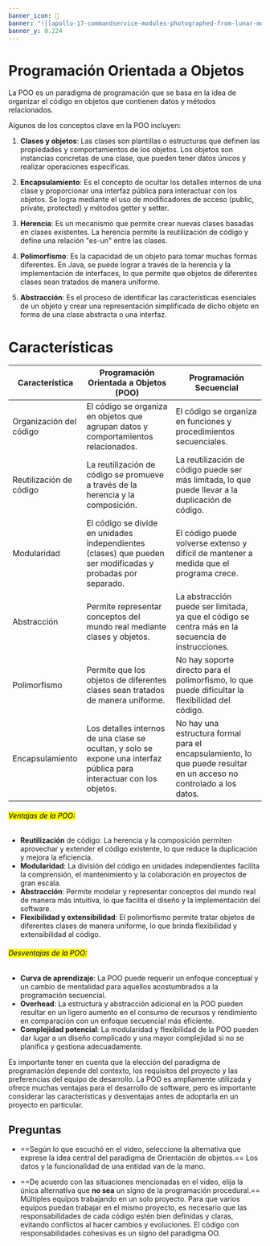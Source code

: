 ```yaml
---
banner_icon: 🌮
banner: "![[apollo-17-commandservice-modules-photographed-from-lunar-module-in-orbit_52477538895_o.jpg]]"
banner_y: 0.224
---
```


# Programación Orientada a Objetos

La POO es un paradigma de programación que se basa en la idea de organizar el código en objetos que contienen datos y métodos relacionados.

Algunos de los conceptos clave en la POO incluyen:

1. **Clases y objetos**: Las clases son plantillas o estructuras que definen las propiedades y comportamientos de los objetos. Los objetos son instancias concretas de una clase, que pueden tener datos únicos y realizar operaciones específicas.

2. **Encapsulamiento**: Es el concepto de ocultar los detalles internos de una clase y proporcionar una interfaz pública para interactuar con los objetos. Se logra mediante el uso de modificadores de acceso (public, private, protected) y métodos getter y setter.

3. **Herencia**: Es un mecanismo que permite crear nuevas clases basadas en clases existentes. La herencia permite la reutilización de código y define una relación "es-un" entre las clases.

4. **Polimorfismo**: Es la capacidad de un objeto para tomar muchas formas diferentes. En Java, se puede lograr a través de la herencia y la implementación de interfaces, lo que permite que objetos de diferentes clases sean tratados de manera uniforme.

5. **Abstracción**: Es el proceso de identificar las características esenciales de un objeto y crear una representación simplificada de dicho objeto en forma de una clase abstracta o una interfaz.

# Características

| Característica          | Programación Orientada a Objetos (POO)                                      | Programación Secuencial                                                       |
|-------------------------|----------------------------------------------------------------------------|-----------------------------------------------------------------------------|
| Organización del código | El código se organiza en objetos que agrupan datos y comportamientos relacionados. | El código se organiza en funciones y procedimientos secuenciales.                  |
| Reutilización de código | La reutilización de código se promueve a través de la herencia y la composición.     | La reutilización de código puede ser más limitada, lo que puede llevar a la duplicación de código. |
| Modularidad             | El código se divide en unidades independientes (clases) que pueden ser modificadas y probadas por separado.  | El código puede volverse extenso y difícil de mantener a medida que el programa crece.    |
| Abstracción             | Permite representar conceptos del mundo real mediante clases y objetos.     | La abstracción puede ser limitada, ya que el código se centra más en la secuencia de instrucciones. |
| Polimorfismo            | Permite que los objetos de diferentes clases sean tratados de manera uniforme.      | No hay soporte directo para el polimorfismo, lo que puede dificultar la flexibilidad del código. |
| Encapsulamiento         | Los detalles internos de una clase se ocultan, y solo se expone una interfaz pública para interactuar con los objetos. | No hay una estructura formal para el encapsulamiento, lo que puede resultar en un acceso no controlado a los datos. |

###### <mark class="hltr-orange">Ventajas de la POO:</mark>
- **Reutilización** de código: La herencia y la composición permiten aprovechar y extender el código existente, lo que reduce la duplicación y mejora la eficiencia.
- **Modularidad**: La división del código en unidades independientes facilita la comprensión, el mantenimiento y la colaboración en proyectos de gran escala.
- **Abstracción**: Permite modelar y representar conceptos del mundo real de manera más intuitiva, lo que facilita el diseño y la implementación del software.
- **Flexibilidad y extensibilidad**: El polimorfismo permite tratar objetos de diferentes clases de manera uniforme, lo que brinda flexibilidad y extensibilidad al código.

###### <mark class="hltr-orange">Desventajas de la POO:</mark>
- **Curva de aprendizaje**: La POO puede requerir un enfoque conceptual y un cambio de mentalidad para aquellos acostumbrados a la programación secuencial.
- **Overhead**: La estructura y abstracción adicional en la POO pueden resultar en un ligero aumento en el consumo de recursos y rendimiento en comparación con un enfoque secuencial más eficiente.
- **Complejidad potencial**: La modularidad y flexibilidad de la POO pueden dar lugar a un diseño complicado y una mayor complejidad si no se planifica y gestiona adecuadamente.

Es importante tener en cuenta que la elección del paradigma de programación depende del contexto, los requisitos del proyecto y las preferencias del equipo de desarrollo. La POO es ampliamente utilizada y ofrece muchas ventajas para el desarrollo de software, pero es importante considerar las características y desventajas antes de adoptarla en un proyecto en particular.

## Preguntas

+ ==Según lo que escuchó en el video, seleccione la alternativa que exprese la idea central del paradigma de Orientación de objetos.==
	Los datos y la funcionalidad de una entidad van de la mano.

- ==De acuerdo con las situaciones mencionadas en el video, elija la única alternativa que **no sea** un signo de la programación procedural.==
	Múltiples equipos trabajando en un solo proyecto. Para que varios equipos puedan trabajar en el mismo proyecto, es necesario que las responsabilidades de cada código estén bien definidas y claras, evitando conflictos al hacer cambios y evoluciones. El código con responsabilidades cohesivas es un signo del paradigma OO.